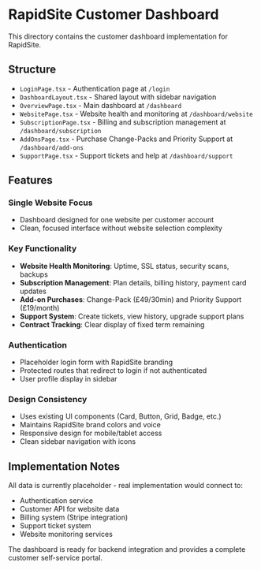 # RapidSite Customer Dashboard

This directory contains the customer dashboard implementation for RapidSite.

## Structure

- `LoginPage.tsx` - Authentication page at `/login`
- `DashboardLayout.tsx` - Shared layout with sidebar navigation
- `OverviewPage.tsx` - Main dashboard at `/dashboard`
- `WebsitePage.tsx` - Website health and monitoring at `/dashboard/website`
- `SubscriptionPage.tsx` - Billing and subscription management at `/dashboard/subscription`
- `AddOnsPage.tsx` - Purchase Change-Packs and Priority Support at `/dashboard/add-ons`
- `SupportPage.tsx` - Support tickets and help at `/dashboard/support`

## Features

### Single Website Focus
- Dashboard designed for one website per customer account
- Clean, focused interface without website selection complexity

### Key Functionality
- **Website Health Monitoring**: Uptime, SSL status, security scans, backups
- **Subscription Management**: Plan details, billing history, payment card updates
- **Add-on Purchases**: Change-Pack (£49/30min) and Priority Support (£19/month)
- **Support System**: Create tickets, view history, upgrade support plans
- **Contract Tracking**: Clear display of fixed term remaining

### Authentication
- Placeholder login form with RapidSite branding
- Protected routes that redirect to login if not authenticated
- User profile display in sidebar

### Design Consistency
- Uses existing UI components (Card, Button, Grid, Badge, etc.)
- Maintains RapidSite brand colors and voice
- Responsive design for mobile/tablet access
- Clean sidebar navigation with icons

## Implementation Notes

All data is currently placeholder - real implementation would connect to:
- Authentication service
- Customer API for website data
- Billing system (Stripe integration)
- Support ticket system
- Website monitoring services

The dashboard is ready for backend integration and provides a complete customer self-service portal.